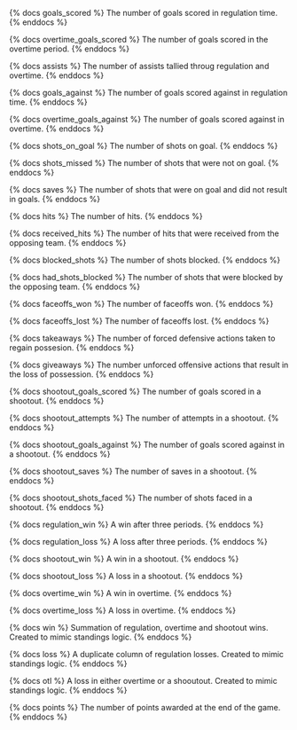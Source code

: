 {% docs goals_scored %}
The number of goals scored in regulation time.
{% enddocs %}

{% docs overtime_goals_scored %}
The number of goals scored in the overtime period.
{% enddocs %}

{% docs assists %}
The number of assists tallied throug regulation and overtime.
{% enddocs %}

{% docs goals_against %}
The number of goals scored against in regulation time.
{% enddocs %}

{% docs overtime_goals_against %}
The number of goals scored against in overtime.
{% enddocs %}

{% docs shots_on_goal %}
The number of shots on goal.
{% enddocs %}

{% docs shots_missed %}
The number of shots that were not on goal.
{% enddocs %}

{% docs saves %}
The number of shots that were on goal and did not result in goals.
{% enddocs %}

{% docs hits %}
The number of hits.
{% enddocs %}

{% docs received_hits %}
The number of hits that were received from the opposing team.
{% enddocs %}

{% docs blocked_shots %}
The number of shots blocked.
{% enddocs %}

{% docs had_shots_blocked %}
The number of shots that were blocked by the opposing team.
{% enddocs %}

{% docs faceoffs_won %}
The number of faceoffs won.
{% enddocs %}

{% docs faceoffs_lost %}
The number of faceoffs lost.
{% enddocs %}

{% docs takeaways %}
The number of forced defensive actions taken to regain possesion.
{% enddocs %}

{% docs giveaways %}
The number unforced offensive actions that result in the loss of possession.
{% enddocs %}

{% docs shootout_goals_scored %}
The number of goals scored in a shootout.
{% enddocs %}

{% docs shootout_attempts %}
The number of attempts in a shootout.
{% enddocs %}

{% docs shootout_goals_against %}
The number of goals scored against in a shootout.
{% enddocs %}

{% docs shootout_saves %}
The number of saves in a shootout.
{% enddocs %}

{% docs shootout_shots_faced %}
The number of shots faced in a shootout.
{% enddocs %}

{% docs regulation_win %}
A win after three periods.
{% enddocs %}

{% docs regulation_loss %}
A loss after three periods.
{% enddocs %}

{% docs shootout_win %}
A win in a shootout.
{% enddocs %}

{% docs shootout_loss %}
A loss in a shootout.
{% enddocs %}

{% docs overtime_win %}
A win in overtime.
{% enddocs %}

{% docs overtime_loss %}
A loss in overtime.
{% enddocs %}

{% docs win %}
Summation of regulation, overtime and shootout wins. Created to mimic standings logic.
{% enddocs %}

{% docs loss %}
A duplicate column of regulation losses. Created to mimic standings logic.
{% enddocs %}

{% docs otl %}
A loss in either overtime or a shooutout. Created to mimic standings logic.
{% enddocs %}

{% docs points %}
The number of points awarded at the end of the game.
{% enddocs %}